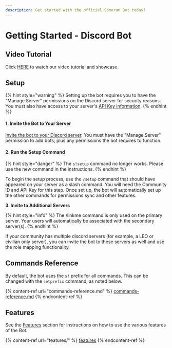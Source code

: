 ```yaml
---
description: Get started with the official Sonoran Bot today!
---
```


# Getting Started - Discord Bot

## Video Tutorial

Click [HERE](https://www.youtube.com/watch?v=uFMhJa4jbCo) to watch our video tutorial and showcase.

## Setup

{% hint style="warning" %}
Setting up the bot requires you to have the "Manage Server" permissions on the Discord server for security reasons. You must also have access to your server's [API Key information](../../sonoran-cad/api-integration/getting-started/retrieving-your-credentials.md).
{% endhint %}

#### 1. Invite the Bot to Your Server

[Invite the bot to your Discord server](https://discord.com/oauth2/authorize?client\_id=747991263172755528\&scope=bot%20applications.commands\&permissions=344537287888). You must have the "Manage Server" permission to add bots; plus any permissions the bot requires to function.

#### 2. Run the Setup Command

{% hint style="danger" %}
The `s!setup` command no longer works. Please use the new command in the instructions.
{% endhint %}

To begin the setup process, use the `/setup` command that should have appeared on your server as a slash command. You will need the Community ID and API Key for this step. Once set up, the bot will automatically set up the other commands for permissions sync and other features.

**3. Invite to Additional Servers**

{% hint style="info" %}
The /linkme command is only used on the primary server. Your users will automatically be associated with the secondary server(s).
{% endhint %}

If your community has multiple discord servers (for example, a LEO or civilian only server), you can invite the bot to these servers as well and use the role mapping functionality.&#x20;

## Commands Reference

By default, the bot uses the `s!` prefix for all commands. This can be changed with the `setprefix` command, as noted below.

{% content-ref url="commands-reference.md" %}
[commands-reference.md](commands-reference.md)
{% endcontent-ref %}

## Features

See the [Features](features/) section for instructions on how to use the various features of the Bot.

{% content-ref url="features/" %}
[features](features/)
{% endcontent-ref %}
